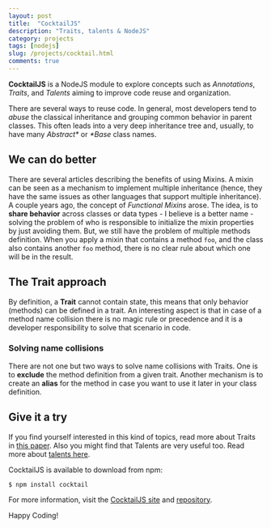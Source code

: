```yaml
---
layout: post
title:  "CocktailJS"
description: "Traits, talents & NodeJS"
category: projects
tags: [nodejs]
slug: /projects/cocktail.html
comments: true
---
```


**CocktailJS** is a NodeJS module to explore concepts such as *Annotations*, *Traits*, and *Talents* aiming to improve code reuse and organization.

There are several ways to reuse code. In general, most developers tend to *abuse* the classical inheritance and grouping common behavior in parent classes. This often leads into a very deep inheritance tree and, usually, to have many *Abstract\** or *\*Base* class names.

## We can do better

There are several articles describing the benefits of using Mixins. A mixin can be seen as a mechanism to implement multiple inheritance (hence, they have the same issues as other languages that support multiple inheritance). A couple years ago, the concept of *Functional Mixins* arose. The idea, is to **share behavior** across classes or data types - I believe is a better name - solving the problem of who is responsible to initialize the mixin properties by just avoiding them. But, we still have the problem of multiple methods definition. When you apply a mixin that contains a method `foo`, and the class also contains another `foo` method, there is no clear rule about which one will be in the result. 


## The Trait approach

By definition, a **Trait** cannot contain state, this means that only behavior (methods) can be defined in a trait. An interesting aspect is that in case of a method name collision there is no magic rule or precedence and it is a developer responsibility to solve that scenario in code. 

### Solving name collisions

There are not one but two ways to solve name collisions with Traits. One is to **exclude** the method definition from a given trait. Another mechanism is to create an **alias** for the method in case you want to use it later in your class definition.

## Give it a try

If you find yourself interested in this kind of topics, read more about Traits in [this paper](http://scg.unibe.ch/archive/papers/Scha03aTraits.pdf). Also you might find that Talents are very useful too. Read more about [talents here](http://scg.unibe.ch/archive/papers/Ress11a-Talents.pdf).

CocktailJS is available to download from npm:

```
$ npm install cocktail
```

For more information, visit the [CocktailJS site](http://cocktailjs.github.io) and [repository](https://github.com/CocktailJS/cocktail).

Happy Coding!